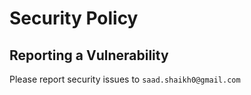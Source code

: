 # Security Policy

## Reporting a Vulnerability

Please report security issues to `saad.shaikh0@gmail.com`
